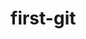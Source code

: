 # first-git
<DOCTYPE html>


<head>
     <meta charset="UTF-8">
     <meta name="viewport" content="width=device-width, initial-scale=1.0">
     <title>First GitHub</title>
     
</head>

<body>
</body>

<html>
